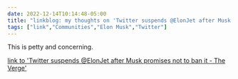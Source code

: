 ---date: 2022-12-14T10:14:48-05:00title: "linkblog: my thoughts on 'Twitter suspends @ElonJet after Musk promises not to ban it - The Verge'"tags: ["link","Communities","Elon Musk","Twitter"]---This is petty and concerning.   [link to 'Twitter suspends @ElonJet after Musk promises not to ban it - The Verge'](https://www.theverge.com/2022/12/14/23508898/elonjet-twitter-ban-elon-musk-jet-tracker)